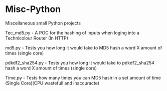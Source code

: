 # Misc-Python
Miscellaneous small Python projects

Tec_md5.py - A POC for the hashing of inputs when loging into a Technicolour Router (In HTTP)

md5.py - Tests you how long it would take to MD5 hash a word X amount of times (single core)

pdkdf2_sha254.py - Tests you how long it would take to pdkdf2_sha254 hash a word X amount of times (single core)

Time.py - Tests how many times you can MD5 hash in a set amount of time (Single Core)(CPU wastefull and inaccuracte)
